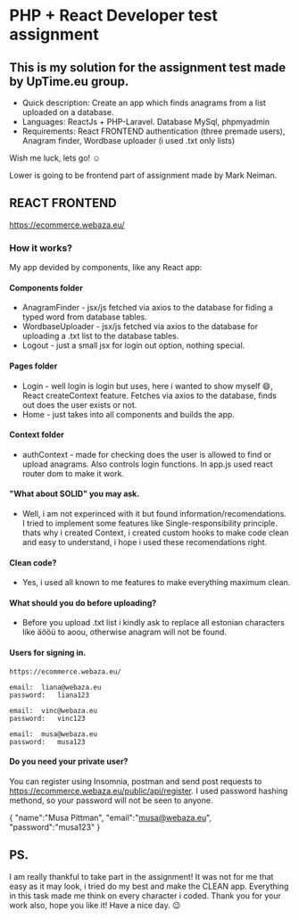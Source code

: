 
# PHP + React Developer test assignment

## This is my solution for the assignment test made by UpTime.eu group.

- Quick description:  Create an app which finds anagrams from a list uploaded on a database. 
- Languages: ReactJs + PHP-Laravel. Database MySql, phpmyadmin
- Requirements: React FRONTEND authentication (three premade users), Anagram finder, Wordbase uploader (i used .txt only lists)

Wish me luck, lets go! :relaxed:

Lower is going to be frontend part of assignment made by Mark Neiman.




## REACT FRONTEND

https://ecommerce.webaza.eu/

### How it works?

My app devided by components, like any React app:

#### Components folder
  - AnagramFinder - jsx/js fetched via axios to the database for fiding a typed word from database tables.
  - WordbaseUploader - jsx/js fetched via axios to the database for uploading a .txt list to the database tables.
  - Logout - just a small jsx for login out option, nothing special. 
#### Pages folder
  - Login - well login is login but uses, here i wanted to show myself :smile:, React createContext feature. Fetches via axios to
    the database, finds out does the user exists or not.
  - Home - just takes into all components and builds the app.
#### Context folder
  - authContext - made for checking does the user is allowed to find or upload anagrams. Also controls login functions. In app.js used 
  react router dom to make it work.

#### "What about SOLID" you may ask.
- Well, i am not experinced with it but found information/recomendations. I tried to implement some features like Single-responsibility principle. thats why i created  Context, i created custom hooks to make code clean and easy to understand, i hope i used these recomendations right.

#### Clean code?
- Yes, i used all known to me features to make everything maximum clean.

#### What should you do before uploading?
- Before you upload .txt list i kindly ask to replace all estonian characters like äöõü to aoou, otherwise anagram will not be found.

#### Users for signing in.

    https://ecommerce.webaza.eu/

	email:  liana@webaza.eu
	password:   liana123

	email:  vinc@webaza.eu
	password:   vinc123

	email:  musa@webaza.eu
	password:   musa123

#### Do you need your private user? 
You can register using Insomnia, postman and send post requests to https://ecommerce.webaza.eu/public/api/register. I used password hashing methond, so your password will not be seen to anyone.

{
"name":"Musa Pittman", 
"email":"musa@webaza.eu",
"password":"musa123"
}

## PS.
I am really thankful to take part in the assignment! It was not for me that easy as it may look, i tried do my best and make the CLEAN app. Everything in this task made me think on every character i coded. Thank you for your work also, hope you like it! Have a nice day. :wink:






